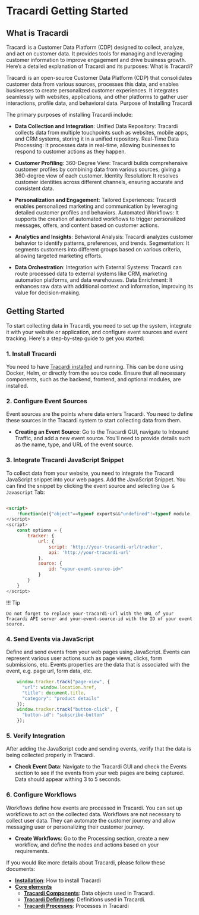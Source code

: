 # Tracardi Getting Started

## What is Tracardi

Tracardi is a Customer Data Platform (CDP) designed to collect, analyze, and act on customer data. It provides tools for
managing and leveraging customer information to improve engagement and drive business growth. Here’s a detailed
explanation of Tracardi and its purposes:
What is Tracardi?

Tracardi is an open-source Customer Data Platform (CDP) that consolidates customer data from various sources, processes
this data, and enables businesses to create personalized customer experiences. It integrates seamlessly with websites,
applications, and other platforms to gather user interactions, profile data, and behavioral data.
Purpose of Installing Tracardi

The primary purposes of installing Tracardi include:

* **Data Collection and Integration**:
  Unified Data Repository: Tracardi collects data from multiple touchpoints such as websites, mobile apps, and CRM
  systems, storing it in a unified repository.
  Real-Time Data Processing: It processes data in real-time, allowing businesses to respond to customer actions as they
  happen.

* **Customer Profiling**:
  360-Degree View: Tracardi builds comprehensive customer profiles by combining data from various sources, giving a
  360-degree view of each customer.
  Identity Resolution: It resolves customer identities across different channels, ensuring accurate and consistent data.

* **Personalization and Engagement**:
  Tailored Experiences: Tracardi enables personalized marketing and communication by leveraging detailed customer
  profiles and behaviors.
  Automated Workflows: It supports the creation of automated workflows to trigger personalized messages, offers, and
  content based on customer actions.

* **Analytics and Insights**:
  Behavioral Analysis: Tracardi analyzes customer behavior to identify patterns, preferences, and trends.
  Segmentation: It segments customers into different groups based on various criteria, allowing targeted marketing
  efforts.

* **Data Orchestration**:
  Integration with External Systems: Tracardi can route processed data to external systems like CRM, marketing
  automation platforms, and data warehouses.
  Data Enrichment: It enhances raw data with additional context and information, improving its value for
  decision-making.

## Getting Started

To start collecting data in Tracardi, you need to set up the system, integrate it with your website or application, and
configure event sources and event tracking. Here's a step-by-step guide to get you started:

### 1. Install Tracardi

You need to have [Tracardi installed](../installation) and running. This can be done using Docker, Helm, or directly
from the source code. Ensure that all necessary components, such as the backend, frontend, and optional modules, are
installed.

### 2. Configure Event Sources

Event sources are the points where data enters Tracardi. You need to define these sources in the Tracardi system to
start collecting data from them.

* **Creating an Event Source**: Go to the Tracardi GUI, navigate to Inbound Traffic, and add a new event source. You'll
  need to provide details such as the name, type, and URL of the event source.

### 3. Integrate Tracardi JavaScript Snippet

To collect data from your website, you need to integrate the Tracardi JavaScript snippet into your web pages. Add the
JavaScript Snippet. You can find the snippet by clicking the event source and selecting `Use & Javascript` Tab:

```html title="Example configuration snippet, that should be placed on all pages"

<script>
    !function(e){"object"==typeof exports&&"undefined"!=typeof module..
</script>
<script>
    const options = {
        tracker: {
            url: {
                script: 'http://your-tracardi-url/tracker',
                api: 'http://your-tracardi-url'
            },
            source: {
                id: "<your-event-source-id>"
            }
        }
    }
</script>
```

!!! Tip

    Do not forget to replace your-tracardi-url with the URL of your Tracardi API server and your-event-source-id with the ID of your event source.

### 4. Send Events via JavaScript

Define and send events from your web pages using JavaScript. Events can represent various user actions such as page
views, clicks, form submissions, etc. Events properties are the data that is associated with the event, e.g. page url,
form data, etc.

```javascript title="Example snippet for data collection"
    window.tracker.track("page-view", {
      "url": window.location.href, 
      "title": document.title, 
      "category": "product details"
    });
    window.tracker.track("button-click", {
      "button-id": "subscribe-button"
    });
```

### 5. Verify Integration

After adding the JavaScript code and sending events, verify that the data is being collected properly in Tracardi.

* **Check Event Data**: Navigate to the Tracardi GUI and check the Events section to see if the events from your web
  pages are being captured. Data should appear withing 3 to 5 seconds.

### 6. Configure Workflows

Workflows define how events are processed in Tracardi. You can set up workflows to act on the collected
data. Workflows are not necessary to collect user data. They can automate the customer journey and allow messaging user
or personalizing their customer journey.

* **Create Workflows**: Go to the Processing section, create a new workflow, and define the nodes and actions based on
  your requirements.

If you would like more details about Tracardi, please follow these documents:

* **[Installation](../installation)**: How to install Tracardi
* **[Core elements](core_elements.md)**
    * **[Tracardi Components](components)**: Data objects used in Tracardi.
    * **[Tracardi Definitions](definitions)**: Definitions used in Tracardi.
    * **[Tracardi Processes](processes)**: Processes in Tracardi
